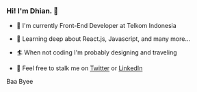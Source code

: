 ### Hi! I'm Dhian. 👋

- :office: I'm currently Front-End Developer at Telkom Indonesia

- :banana: Learning deep about React.js, Javascript, and many more...

- :surfer: When not coding I'm probably designing and traveling

- :bath: Feel free to stalk me on [Twitter](https://twitter.com/dhianharyonoo) or [LinkedIn](www.linkedin.com/in/dhian-haryono)

Baa Byee
